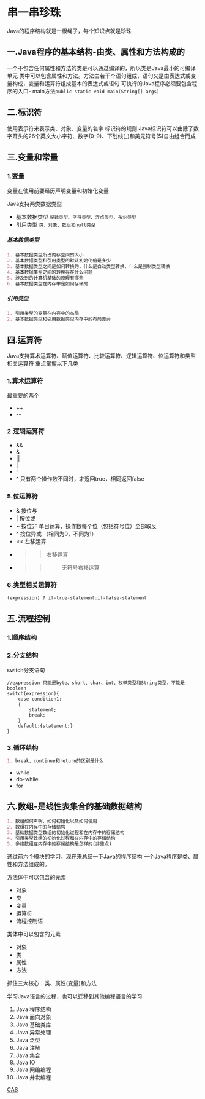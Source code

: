 # 串一串珍珠

Java的程序结构就是一根绳子，每个知识点就是珍珠

## 一.Java程序的基本结构-由类、属性和方法构成的

一个不包含任何属性和方法的类是可以通过编译的，所以类是Java最小的可编译单元
类中可以包含属性和方法。方法由若干个语句组成，语句又是由表达式或变量构成，变量和运算符组成基本的表达式或语句
可执行的Java程序必须要包含程序的入口- main方法```public static void main(String[] args)```

## 二.标识符
使用表示符来表示类、对象、变量的名字
标识符的规则:Java标识符可以由除了数字开头的26个英文大小字符、数字(0-9)、下划线(_)和美元符号($)自由组合而成

## 三.变量和常量

### 1.变量

变量在使用前要经历声明变量和初始化变量

Java支持两类数据类型

* 基本数据类型 ```整数类型、字符类型、浮点类型、布尔类型```
* 引用类型 ```类、对象、数组和null类型```

##### 基本数据类型

```markdown
1. 基本数据类型所占内存空间的大小
2. 基本数据类型和引用类型的默认初始化值是多少
3. 基本数据类型之间是如何转换的，什么是自动类型转换，什么是强制类型转换
4. 基本数据类型之间的转换存在什么问题
5. 涉及到的计算机基础的原理有哪些
6. 基本数据类型在内存中是如何存储的
```

##### 引用类型

```markdown
1. 引用类型的变量在内存中的布局
2. 基本数据类型和引用数据类型内存中的布局差异
```

## 四.运算符

Java支持算术运算符、赋值运算符、比较运算符、逻辑运算符、位运算符和类型相关运算符
重点掌握以下几类

### 1.算术运算符

最重要的两个
* ++
* --

### 2.逻辑运算符

* &&
* &
* ||
* |
* !
* ^  只有两个操作数不同时，才返回true，相同返回false

### 5.位运算符

* &   按位与
* |   按位或    
* ~   按位非    单目运算，操作数每个位（包括符号位）全部取反
* ^   按位异或 （相同为0，不同为1）
* <<  左移运算
* >>  右移运算
* >>> 无符号右移运算



### 6.类型相关运算符

```(expression) ? if-true-statement:if-false-statement```


## 五.流程控制

### 1.顺序结构

### 2.分支结构

switch分支语句
```text
//expression 只能是byte、short、char、int、枚举类型和String类型，不能是boolean
switch(expression){
    case condition1:
    {
        statement;
        break;
    }
    default:{statement;}
}
```

### 3.循环结构

```markdown
1. break、continue和return的区别是什么
```

* while
* do-while
* for

## 六.数组-是线性表集合的基础数据结构

```markdown
1. 数组如何声明、如何初始化以及如何使用
2. 数组在内存中的存储结构
3. 基础数据类型数组的初始化过程和在内存中的存储结构
4. 引用类型数组的初始化过程和在内存中的存储结构
5. 多维数组在内存中的存储结构是怎样的(非重点)
```

通过前六个模块的学习，现在来总结一下Java的程序结构
一个Java程序是类、属性和方法组成的。

方法体中可以包含的元素
* 对象
* 类
* 变量
* 运算符
* 流程控制语

类体中可以包含的元素
* 对象
* 类
* 属性
* 方法

抓住三大核心：类、属性(变量)和方法


学习Java语言的过程，也可以迁移到其他编程语言的学习
1. Java 程序结构
2. Java 面向对象
3. Java 基础类库
4. Java 异常处理
5. Java 泛型
6. Java 注解
7. Java 集合
8. Java IO
9. Java 网络编程
10. Java 并发编程




[CAS](https://www.jianshu.com/p/fb6e91b013cc)